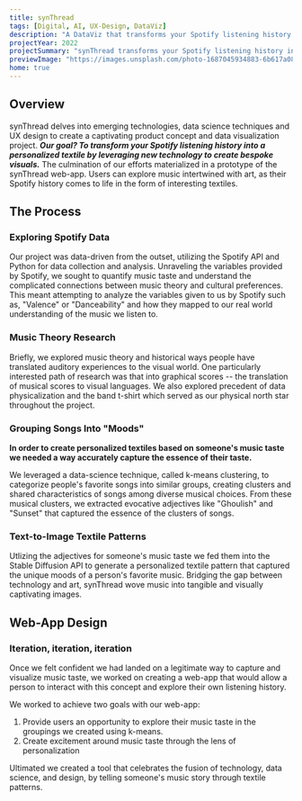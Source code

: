 ```yaml
---
title: synThread
tags: [Digital, AI, UX-Design, DataViz]
description: "A DataViz that transforms your Spotify listening history into a personalized textile."
projectYear: 2022
projectSummary: "synThread transforms your Spotify listening history into a personalized textile."
previewImage: "https://images.unsplash.com/photo-1687045934883-6b617a084918?ixlib=rb-4.0.3&ixid=M3wxMjA3fDB8MHx0b3BpYy1mZWVkfDl8aVVJc25WdGpCMFl8fGVufDB8fHx8fA%3D%3D&auto=format&fit=crop&w=800&q=60"
home: true
---
```


<div id="results">

## Overview

synThread delves into emerging technologies, data science techniques and UX design to create a captivating product concept and data visualization project. ***Our goal? To transform your Spotify listening history into a personalized textile by leveraging new technology to create bespoke visuals.*** The culmination of our efforts materialized in a prototype of the synThread web-app. Users can explore music intertwined with art, as their Spotify history comes to life in the form of interesting textiles.

</div>

<div id="process">

## The Process

### Exploring Spotify Data

Our project was data-driven from the outset, utilizing the Spotify API and Python for data collection and analysis. Unraveling the variables provided by Spotify, we sought to quantify music taste and understand the complicated connections between music theory and cultural preferences. This meant attempting to analyze the variables given to us by Spotify such as, "Valence" or "Danceability" and how they mapped to our real world understanding of the music we listen to. 

### Music Theory Research

Briefly, we explored music theory and historical ways people have translated auditory experiences to the visual world. One particularly interested path of research was that into graphical scores -- the translation of musical scores to visual languages. We also explored precedent of data physicalization and the band t-shirt which served as our physical north star throughout the project. 

### Grouping Songs Into "Moods"

**In order to create personalized textiles based on someone's music taste we needed a way accurately capture the essence of their taste.**

We leveraged a data-science technique, called k-means clustering, to categorize people's favorite songs into similar groups, creating clusters and shared characteristics of songs among diverse musical choices. From these musical clusters, we extracted evocative adjectives like "Ghoulish" and "Sunset" that captured the essence of the clusters of songs.

### Text-to-Image Textile Patterns

Utlizing the adjectives for someone's music taste we fed them into the Stable Diffusion API to generate a personalized textile pattern that captured the unique moods of a person's favorite music. Bridging the gap between technology and art, synThread wove music into tangible and visually captivating images.

## Web-App Design

### Iteration, iteration, iteration

Once we felt confident we had landed on a legitimate way to capture and visualize music taste, we worked on creating a web-app that would allow a person to interact with this concept and explore their own listening history. 

We worked to achieve two goals with our web-app:
1. Provide users an opportunity to explore their music taste in the groupings we created using k-means. 
2. Create excitement around music taste through the lens of personalization

Ultimated we created a tool that celebrates the fusion of technology, data science, and design, by telling someone's music story through textile patterns.

</div>







